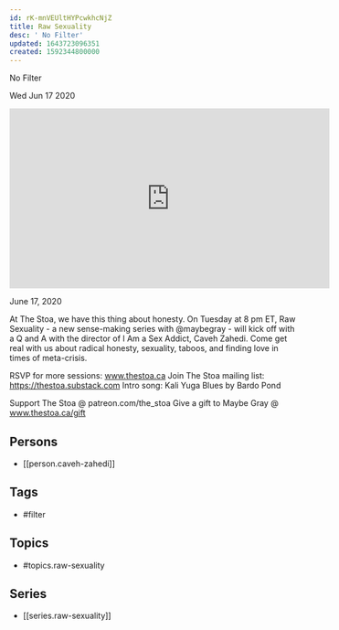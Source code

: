 ```yaml
---
id: rK-mnVEUltHYPcwkhcNjZ
title: Raw Sexuality
desc: ' No Filter'
updated: 1643723096351
created: 1592344800000
---
```



 No Filter

Wed Jun 17 2020

<iframe width="560" height="315" src="https://www.youtube.com/embed/FRUcG8OhfMk" title="Raw Sexuality: No Filter w/ Caveh Zahedi" frameborder="0" allow="accelerometer; autoplay; clipboard-write; encrypted-media; gyroscope; picture-in-picture" allowfullscreen ></iframe>

June 17, 2020 

At The Stoa, we have this thing about honesty. On Tuesday at 8 pm ET, Raw Sexuality - a new sense-making series with @maybegray - will kick off with a Q and A with the director of I Am a Sex Addict, Caveh Zahedi. Come get real with us about radical honesty, sexuality, taboos, and finding love in times of meta-crisis.

RSVP for more sessions: www.thestoa.ca
Join The Stoa mailing list: https://thestoa.substack.com
Intro song: Kali Yuga Blues by Bardo Pond

Support The Stoa @ patreon.com/the_stoa
Give a gift to Maybe Gray @ www.thestoa.ca/gift

## Persons

- [[person.caveh-zahedi]]

## Tags

- #filter

## Topics

- #topics.raw-sexuality

## Series

- [[series.raw-sexuality]]

